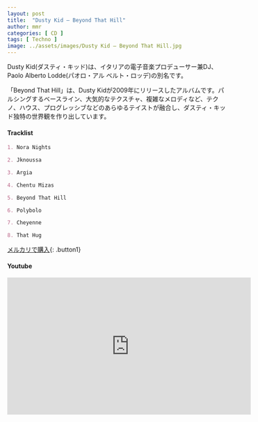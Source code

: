 ```yaml
---
layout: post
title:  "Dusty Kid – Beyond That Hill"
author: mmr
categories: [ CD ]
tags: [ Techno ]
image: ../assets/images/Dusty Kid – Beyond That Hill.jpg
---
```


Dusty Kid(ダスティ・キッド)は、イタリアの電子音楽プロデューサー兼DJ、Paolo Alberto Lodde(パオロ・アル ベルト・ロッデ)の別名です。

「Beyond That Hill」は、Dusty Kidが2009年にリリースしたアルバムです。パルシングするベースライン、大気的なテクスチャ、複雑なメロディなど、テクノ、ハウス、プログレッシブなどのあらゆるテイストが融合し、ダスティ・キッド独特の世界観を作り出しています。

#### Tracklist
```md
1. Nora Nights

2. Jknoussa

3. Argia

4. Chentu Mizas

5. Beyond That Hill

6. Polybolo

7. Cheyenne

8. That Hug
```

[メルカリで購入](https://jp.mercari.com/item/m76599030054?afid=6142608987){: .button1}

#### Youtube
<iframe width="560" height="315" src="https://www.youtube.com/embed/pK3nJqRNKDg?si=AKpm-UjLwulEC8YV" title="YouTube video player" frameborder="0" allow="accelerometer; autoplay; clipboard-write; encrypted-media; gyroscope; picture-in-picture; web-share" referrerpolicy="strict-origin-when-cross-origin" allowfullscreen></iframe>